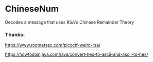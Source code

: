 # ChineseNum
Decodes a message that uses RSA's Chinese Remainder Theory

### Thanks:

https://www.rootnetsec.com/picoctf-weird-rsa/

https://howtodoinjava.com/java/convert-hex-to-ascii-and-ascii-to-hex/
